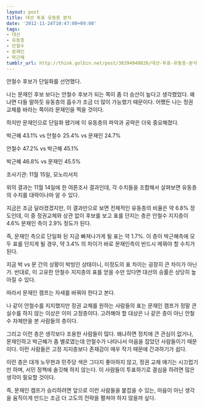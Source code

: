 ```yaml
---
layout: post
title: 대선 투표 유동층 분석
date: '2012-11-24T10:47:00+09:00'
tags:
- 대선
- 유동층
- 안철수
- 문재인
- 박근혜
tumblr_url: http://think.golbin.net/post/36394949826/대선-투표-유동층-분석
---
```

안철수 후보가 단일화를 선언했다.

나는 문재인 후보 보다는 안철수 후보가 되는 쪽이 좀 더 승산이 높다고 생각했었다. 왜냐면 다들 말하듯 유동층의 흡수가 조금 더 많이 가능했기 때문이다. 어쨌든 나는 정권 교체를 바라는 쪽이라 문재인을 찍을 것이다.

하지만 문재인으로 단일화 됐기에 이 유동층의 파악과 공략은 더욱 중요해졌다.


  박근혜 43.1% vs 안철수 25.4% vs 문재인 24.7%
  
  안철수 47.2% vs 박근혜 45.1%
  
  박근혜 46.8% vs 문재인 45.5%
  
  조사기관: 11월 15일, 모노리서치


위의 결과는 11월 14일에 한 여론조사 결과인데, 각 수치들을 조합해서 살펴보면 유동층의 수치를 대략이나마 알 수 있다.

지금은 조금 달라졌겠지만, 이 결과만으로 보면 전체적인 유동층의 비율은 약 6.8% 정도인데, 이 중 정권교체와 상관 없이 후보를 보고 표를 던지는 층은 안철수 지지층이 4.6% 문재인 측이 2.9% 정도가 된다.

즉, 문재인 측으로 단일화 된 지금 빠져나가게 될 표는 약 1.7%. 이 층이 박근혜측에 모두 표를 던지게 될 경우, 약 3.4% 의 차이가 바로 문재인측이 반드시 메꿔야 할 수치가 된다.

지금 박 vs 문 간의 상황이 박빙인 상태이니, 이정도의 표 차이는 굉장히 큰 차이가 아닌가. 반대로, 이 고유한 안철수 지지층의 표를 얻을 수만 있다면 대선의 승률은 상당히 높아질 수 있다.

따라서 문재인 캠프는 자세를 바꿔야 한다고 본다.

나 같이 안철수를 지지했지만 정권 교체를 원하는 사람들의 표는 문재인 캠프가 정말 큰 실수를 하지 않는 이상은 이미 고정층이다. 고려해야 할 대상은 나 같은 층이 아닌 안철수 자체만을 본 사람들의 층이다.

그리고 이런 층은 생각보다 조용한 사람들이 많다. 왜냐하면 정치에 큰 관심이 없거나, 문재인하고 박근혜가 좀 별로였는데 안철수가 나타나서 마음을 잡았던 사람들이기 때문이다. 이런 사람들은 고정 지지층보다 존재감이 매우 작기 때문에 간과하기가 쉽다.

이런 층은 대개 노무현과 민주당 색은 그다지 좋아하지 않고, 정권 교체 얘기는 시끄럽기만 하며, 서민 정책에 솔깃해 하지 않는다. 이 사람들이 투표하기로 결심을 하려면 많은 생각이 필요할 것이다.

즉, 문재인 캠프가 승리하려면 앞으로 이런 사람들을 붙잡을 수 있는, 마음이 아닌 생각을 움직이게 만드는 조금 더 고도의 전략을 펼쳐야 하지 않을까 싶다.
